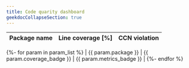```yaml
---
title: Code quarity dashboard
geekdocCollapseSection: true
---
```


| Package name | Line coverage [%] | CCN violation |
| :---: | :---: | :---: |
{%- for param in param_list %}
| {{ param.package }} | {{ param.coverage_badge }} | {{ param.metrics_badge }} |
{%- endfor %}
